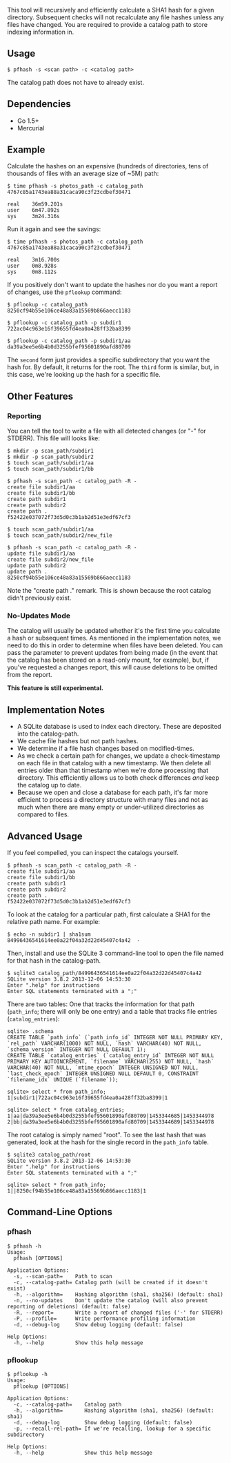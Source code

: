 This tool will recursively and efficiently calculate a SHA1 hash for a given directory. Subsequent checks will not recalculate any file hashes unless any files have changed. You are required to provide a catalog path to store indexing information in. 


## Usage

```
$ pfhash -s <scan path> -c <catalog path>
```

The catalog path does not have to already exist.


## Dependencies

- Go 1.5+
- Mercurial


## Example

Calculate the hashes on an expensive (hundreds of directories, tens of thousands of files with an average size of ~5M) path:

```
$ time pfhash -s photos_path -c catalog_path
4767c85a1743ea88a31caca90c3f23cdbef30471

real    36m59.201s
user    6m47.892s
sys     3m24.316s
```

Run it again and see the savings:

```
$ time pfhash -s photos_path -c catalog_path
4767c85a1743ea88a31caca90c3f23cdbef30471

real    3m16.700s
user    0m8.928s
sys     0m8.112s
```

If you positively don't want to update the hashes nor do you want a report of changes, use the `pflookup` command:

```
$ pflookup -c catalog_path
8250cf94b55e106ce48a83a15569b866aecc1183

$ pflookup -c catalog_path -p subdir1
722ac04c963e16f39655fd4ea0a428ff32ba8399

$ pflookup -c catalog_path -p subdir1/aa
da39a3ee5e6b4b0d3255bfef95601890afd80709
```

The `second` form just provides a specific subdirectory that you want the hash for. By default, it returns for the root. The `third` form is similar, but, in this case, we're looking up the hash for a specific file.


## Other Features

### Reporting

You can tell the tool to write a file with all detected changes (or "-" for STDERR). This file will looks like:

```
$ mkdir -p scan_path/subdir1
$ mkdir -p scan_path/subdir2
$ touch scan_path/subdir1/aa
$ touch scan_path/subdir1/bb

$ pfhash -s scan_path -c catalog_path -R - 
create file subdir1/aa
create file subdir1/bb
create path subdir1
create path subdir2
create path .
f52422e037072f73d5d0c3b1ab2d51e3edf67cf3

$ touch scan_path/subdir1/aa
$ touch scan_path/subdir2/new_file

$ pfhash -s scan_path -c catalog_path -R - 
update file subdir1/aa
create file subdir2/new_file
update path subdir2
update path .
8250cf94b55e106ce48a83a15569b866aecc1183
```

Note the "create path ." remark. This is shown because the root catalog didn't previously exist.


### No-Updates Mode

The catalog will usually be updated whether it's the first time you calculate a hash or subsequent times. As mentioned in the implementation notes, we need to do this in order to determine when files have been deleted. You can pass the parameter to prevent updates from being made (in the event that the catalog has been stored on a read-only mount, for example), but, if you've requested a changes report, this will cause deletions to be omitted from the report.

**This feature is still experimental.**


## Implementation Notes

- A SQLite database is used to index each directory. These are deposited into the catalog-path.
- We cache file hashes but not path hashes.
- We determine if a file hash changes based on modified-times.
- As we check a certain path for changes, we update a check-timestamp on each file in that catalog with a new timestamp. We then delete all entries older than that timestamp when we're done processing that directory. This efficiently allows us to both check differences *and* keep the catalog up to date.
- Because we open and close a database for each path, it's far more efficient to process a directory structure with many files and not as much when there are many empty or under-utilized directories as compared to files.


## Advanced Usage

If you feel compelled, you can inspect the catalogs yourself.

```
$ pfhash -s scan_path -c catalog_path -R - 
create file subdir1/aa
create file subdir1/bb
create path subdir1
create path subdir2
create path .
f52422e037072f73d5d0c3b1ab2d51e3edf67cf3
```

To look at the catalog for a particular path, first calculate a SHA1 for the relative path name. For example:

```
$ echo -n subdir1 | sha1sum
84996436541614ee0a22f04a32d22d45407c4a42  -
```

Then, install and use the SQLite 3 command-line tool to open the file named for that hash in the catalog-path.

```
$ sqlite3 catalog_path/84996436541614ee0a22f04a32d22d45407c4a42
SQLite version 3.8.2 2013-12-06 14:53:30
Enter ".help" for instructions
Enter SQL statements terminated with a ";"
```

There are two tables: One that tracks the information for that path (`path_info`; there will only be one entry) and a table that tracks file entries (`catalog_entries`):

```
sqlite> .schema
CREATE TABLE `path_info` (`path_info_id` INTEGER NOT NULL PRIMARY KEY, `rel_path` VARCHAR(1000) NOT NULL, `hash` VARCHAR(40) NOT NULL, `schema_version` INTEGER NOT NULL DEFAULT 1);
CREATE TABLE `catalog_entries` (`catalog_entry_id` INTEGER NOT NULL PRIMARY KEY AUTOINCREMENT, `filename` VARCHAR(255) NOT NULL, `hash` VARCHAR(40) NOT NULL, `mtime_epoch` INTEGER UNSIGNED NOT NULL, `last_check_epoch` INTEGER UNSIGNED NULL DEFAULT 0, CONSTRAINT `filename_idx` UNIQUE (`filename`));

sqlite> select * from path_info;
1|subdir1|722ac04c963e16f39655fd4ea0a428ff32ba8399|1

sqlite> select * from catalog_entries;
1|aa|da39a3ee5e6b4b0d3255bfef95601890afd80709|1453344685|1453344978
2|bb|da39a3ee5e6b4b0d3255bfef95601890afd80709|1453344689|1453344978
```

The root catalog is simply named "root". To see the last hash that was generated, look at the hash for the single record in the `path_info` table.

```
$ sqlite3 catalog_path/root
SQLite version 3.8.2 2013-12-06 14:53:30
Enter ".help" for instructions
Enter SQL statements terminated with a ";"

sqlite> select * from path_info;
1||8250cf94b55e106ce48a83a15569b866aecc1183|1
```


## Command-Line Options

### pfhash

```
$ pfhash -h
Usage:
  pfhash [OPTIONS]

Application Options:
  -s, --scan-path=    Path to scan
  -c, --catalog-path= Catalog path (will be created if it doesn't exist)
  -h, --algorithm=    Hashing algorithm (sha1, sha256) (default: sha1)
  -n, --no-updates    Don't update the catalog (will also prevent reporting of deletions) (default: false)
  -R, --report=       Write a report of changed files ('-' for STDERR)
  -P, --profile=      Write performance profiling information
  -d, --debug-log     Show debug logging (default: false)

Help Options:
  -h, --help          Show this help message
```


### pflookup

```
$ pflookup -h
Usage:
  pflookup [OPTIONS]

Application Options:
  -c, --catalog-path=    Catalog path
  -h, --algorithm=       Hashing algorithm (sha1, sha256) (default: sha1)
  -d, --debug-log        Show debug logging (default: false)
  -p, --recall-rel-path= If we're recalling, lookup for a specific subdirectory

Help Options:
  -h, --help             Show this help message
```
